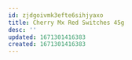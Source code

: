 ```yaml
---
id: zjdgoivmk3efte6sihjyaxo
title: Cherry Mx Red Switches 45g
desc: ''
updated: 1671301416383
created: 1671301416383
---
```

